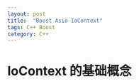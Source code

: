 ```yaml
---
layout: post
title:  "Boost Asio IoContext"
tags: C++ Boost
category: C++ 
---
```


# IoContext 的基础概念